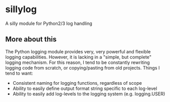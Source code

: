 # sillylog

A silly module for Python2/3 log handling

## More about this

The Python logging module provides very, very powerful and flexible logging capabilities. However, it is lacking in a "simple, but complete" logging mechanism. For this reason, I tend to be constantly rewriting logging code from scratch, or copying/pasting from old projects. Things I tend to want:

* Consistent naming for logging functions, regardless of scope
* Ability to easily define output format string specific to each log-level
* Ability to easily add log-levels to the logging system (e.g. logging.USER)
